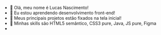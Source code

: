 - 👋 Olá, meu nome é Lucas Nascimento!
- 👀 Eu estou aprendendo desenvolvimento front-end!
- 🌱 Meus principais projetos estão fixados na tela inicial!
- 💎 Minhas skills são HTML5 semântico, CSS3 pure, Java, JS pure, Figma
- 
